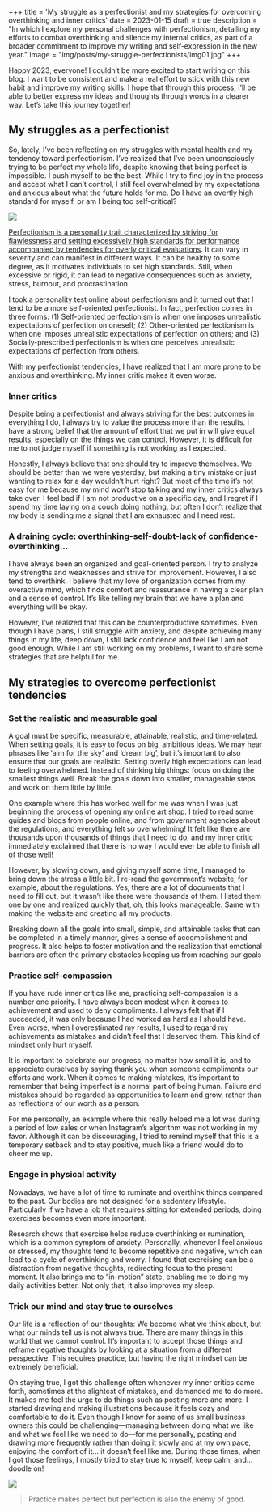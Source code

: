 +++
title = 'My struggle as a perfectionist and my strategies for overcoming overthinking and inner critics'
date = 2023-01-15
draft = true
description = "In which I explore my personal challenges with perfectionism, detailing my efforts to combat overthinking and silence my internal critics, as part of a broader commitment to improve my writing and self-expression in the new year."
image = "img/posts/my-struggle-perfectionists/img01.jpg"
+++

Happy 2023, everyone! I couldn’t be more excited to start writing on this blog. I want to be consistent and make a real effort to stick with this new habit and improve my writing skills. I hope that through this process, I’ll be able to better express my ideas and thoughts through words in a clearer way. Let’s take this journey together!

## My struggles as a perfectionist

So, lately, I’ve been reflecting on my struggles with mental health and my tendency toward perfectionism. I’ve realized that I’ve been unconsciously trying to be perfect my whole life, despite knowing that being perfect is impossible. I push myself to be the best. While I try to find joy in the process and accept what I can’t control, I still feel overwhelmed by my expectations and anxious about what the future holds for me. Do I have an overtly high standard for myself, or am I being too self-critical?

[![](/img/posts/my-struggle-perfectionists/img01.jpg)](https://www.instagram.com/p/CfzTnYpqkPK/)

[Perfectionism is a personality trait characterized by striving for flawlessness and setting excessively high standards for performance accompanied by tendencies for overly critical evaluations](https://www.psychologytoday.com/us/blog/when-food-is-family/201504/perfectionism-inherited-or-psychological-solution). It can vary in severity and can manifest in different ways. It can be healthy to some degree, as it motivates individuals to set high standards. Still, when excessive or rigid, it can lead to negative consequences such as anxiety, stress, burnout, and procrastination.

I took a personality test online about perfectionism and it turned out that I tend to be a more self-oriented perfectionist. In fact, perfection comes in three forms: (1) Self-oriented perfectionism is when one imposes unrealistic expectations of perfection on oneself; (2) Other-oriented perfectionism is when one imposes unrealistic expectations of perfection on others; and (3) Socially-prescribed perfectionism is when one perceives unrealistic expectations of perfection from others.

With my perfectionist tendencies, I have realized that I am more prone to be anxious and overthinking. My inner critic makes it even worse.

### Inner critics

Despite being a perfectionist and always striving for the best outcomes in everything I do, I always try to value the process more than the results. I have a strong belief that the amount of effort that we put in will give equal results, especially on the things we can control. However, it is difficult for me to not judge myself if something is not working as I expected.

Honestly, I always believe that one should try to improve themselves. We should be better than we were yesterday, but making a tiny mistake or just wanting to relax for a day wouldn’t hurt right? But most of the time it’s not easy for me because my mind won’t stop talking and my inner critics always take over. I feel bad if I am not productive on a specific day, and I regret if I spend my time laying on a couch doing nothing, but often I don’t realize that my body is sending me a signal that I am exhausted and I need rest.

### A draining cycle: overthinking-self-doubt-lack of confidence-overthinking…

I have always been an organized and goal-oriented person. I try to analyze my strengths and weaknesses and strive for improvement. However, I also tend to overthink. I believe that my love of organization comes from my overactive mind, which finds comfort and reassurance in having a clear plan and a sense of control. It’s like telling my brain that we have a plan and everything will be okay.

However, I’ve realized that this can be counterproductive sometimes. Even though I have plans, I still struggle with anxiety, and despite achieving many things in my life, deep down, I still lack confidence and feel like I am not good enough. While I am still working on my problems, I want to share some strategies that are helpful for me.

## My strategies to overcome perfectionist tendencies

### Set the realistic and measurable goal

A goal must be specific, measurable, attainable, realistic, and time-related. When setting goals, it is easy to focus on big, ambitious ideas. We may hear phrases like ‘aim for the sky’ and ‘dream big’, but it’s important to also ensure that our goals are realistic. Setting overly high expectations can lead to feeling overwhelmed. Instead of thinking big things: focus on doing the smallest things well. Break the goals down into smaller, manageable steps and work on them little by little.

One example where this has worked well for me was when I was just beginning the process of opening my online art shop. I tried to read some guides and blogs from people online, and from government agencies about the regulations, and everything felt so overwhelming! It felt like there are thousands upon thousands of things that I need to do, and my inner critic immediately exclaimed that there is no way I would ever be able to finish all of those well!

However, by slowing down, and giving myself some time, I managed to bring down the stress a little bit. I re-read the government’s website, for example, about the regulations. Yes, there are a lot of documents that I need to fill out, but it wasn’t like there were thousands of them. I listed them one by one and realized quickly that, oh, this looks manageable. Same with making the website and creating all my products.

Breaking down all the goals into small, simple, and attainable tasks that can be completed in a timely manner, gives a sense of accomplishment and progress. It also helps to foster motivation and the realization that emotional barriers are often the primary obstacles keeping us from reaching our goals

### Practice self-compassion

If you have rude inner critics like me, practicing self-compassion is a number one priority. I have always been modest when it comes to achievement and used to deny compliments. I always felt that if I succeeded, it was only because I had worked as hard as I should have. Even worse, when I overestimated my results, I used to regard my achievements as mistakes and didn’t feel that I deserved them. This kind of mindset only hurt myself.

It is important to celebrate our progress, no matter how small it is, and to appreciate ourselves by saying thank you when someone compliments our efforts and work. When it comes to making mistakes, it’s important to remember that being imperfect is a normal part of being human. Failure and mistakes should be regarded as opportunities to learn and grow, rather than as reflections of our worth as a person.

For me personally, an example where this really helped me a lot was during a period of low sales or when Instagram’s algorithm was not working in my favor. Although it can be discouraging, I tried to remind myself that this is a temporary setback and to stay positive, much like a friend would do to cheer me up.

### Engage in physical activity

Nowadays, we have a lot of time to ruminate and overthink things compared to the past. Our bodies are not designed for a sedentary lifestyle. Particularly if we have a job that requires sitting for extended periods, doing exercises becomes even more important.

Research shows that exercise helps reduce overthinking or rumination, which is a common symptom of anxiety. Personally, whenever I feel anxious or stressed, my thoughts tend to become repetitive and negative, which can lead to a cycle of overthinking and worry. I found that exercising can be a distraction from negative thoughts, redirecting focus to the present moment. It also brings me to “in-motion” state, enabling me to doing my daily activities better. Not only that, it also improves my sleep.

### Trick our mind and stay true to ourselves

Our life is a reflection of our thoughts: We become what we think about, but what our minds tell us is not always true. There are many things in this world that we cannot control. It’s important to accept those things and reframe negative thoughts by looking at a situation from a different perspective. This requires practice, but having the right mindset can be extremely beneficial.

On staying true, I got this challenge often whenever my inner critics came forth, sometimes at the slightest of mistakes, and demanded me to do more. It makes me feel the urge to do things such as posting more and more. I started drawing and making illustrations because it feels cozy and comfortable to do it. Even though I know for some of us small business owners this could be challenging—managing between doing what we like and what we feel like we need to do—for me personally, posting and drawing more frequently rather than doing it slowly and at my own pace, enjoying the comfort of it… it doesn’t feel like me. During those times, when I got those feelings, I mostly tried to stay true to myself, keep calm, and… doodle on!

[![](/img/posts/my-struggle-perfectionists/img02.jpg)](https://www.instagram.com/p/Ce9Fl7iqtHv/)

> Practice makes perfect but perfection is also the enemy of good.